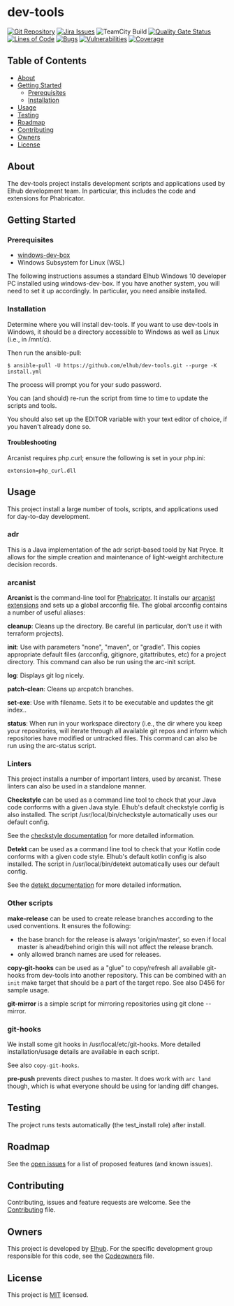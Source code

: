 # dev-tools

[![Git Repository](https://img.shields.io/badge/repo-github-blue)](https://github.com/elhub/dev-tools)
[![Jira Issues](https://img.shields.io/badge/issues-jira-orange)](https://jira.elhub.cloud/issues/?jql=project%20%3D%20%22Team%20Dev%22%20AND%20component%20%3D%20common-build-configuration%20AND%20status%20!%3D%20Done)
![TeamCity Build](https://teamcity.elhub.cloud/app/rest/builds/buildType:(id:Tools_DevTools_AutoRelease)/statusIcon)
[![Quality Gate Status](https://sonar.elhub.cloud/api/project_badges/measure?project=no.elhub.tools%3Adev-tools&metric=alert_status)](https://sonar.elhub.cloud/dashboard?id=no.elhub.tools%3Adev-tools)
[![Lines of Code](https://sonar.elhub.cloud/api/project_badges/measure?project=no.elhub.tools%3Adev-tools&metric=ncloc)](https://sonar.elhub.cloud/dashboard?id=no.elhub.tools%3Adev-tools)
[![Bugs](https://sonar.elhub.cloud/api/project_badges/measure?project=no.elhub.tools%3Adev-tools&metric=bugs)](https://sonar.elhub.cloud/dashboard?id=no.elhub.tools%3Adev-tools)
[![Vulnerabilities](https://sonar.elhub.cloud/api/project_badges/measure?project=no.elhub.tools%3Adev-tools&metric=vulnerabilities)](https://sonar.elhub.cloud/dashboard?id=no.elhub.tools%3Adev-tools)
[![Coverage](https://sonar.elhub.cloud/api/project_badges/measure?project=no.elhub.test%3Atest-data-gen&metric=coverage)](https://sonar.elhub.cloud/dashboard?id=no.elhub.test%3Atest-data-gen)


## Table of Contents

* [About](#about)
* [Getting Started](#getting-started)
  * [Prerequisites](#prerequisites)
  * [Installation](#installation)
* [Usage](#usage)
* [Testing](#testing)
* [Roadmap](#roadmap)
* [Contributing](#contributing)
* [Owners](#owners)
* [License](#license)


## About

The dev-tools project installs development scripts and applications used by Elhub development team.
In particular, this includes the code and extensions for Phabricator.


## Getting Started

### Prerequisites

* [windows-dev-box](https://github.com/elhub/windows-dev-box)
* Windows Subsystem for Linux (WSL)

The following instructions assumes a standard Elhub Windows 10 developer PC installed using
windows-dev-box. If you have another system, you will need to set it up accordingly. In particular,
you need ansible installed.

### Installation

Determine where you will install dev-tools. If you want to use dev-tools in Windows, it should be a
directory accessible to Windows as well as Linux (i.e., in /mnt/c).

Then run the ansible-pull:

    $ ansible-pull -U https://github.com/elhub/dev-tools.git --purge -K install.yml

The process will prompt you for your sudo password.

You can (and should) re-run the script from time to time to update the scripts and tools.

You should also set up the EDITOR variable with your text editor of choice, if you haven't already done so.

#### Troubleshooting

Arcanist requires php.curl; ensure the following is set in your php.ini:

    extension=php_curl.dll


## Usage

This project install a large number of tools, scripts, and applications used for day-to-day development.

### adr

This is a Java implementation of the adr script-based toold by Nat Pryce. It allows for the simple creation and maintenance of light-weight architecture
decision records.

### arcanist

**Arcanist** is the command-line tool for [Phabricator](https://phabricator.elhub.cloud). It installs our
[arcanist extensions](https://github.com/elhub/dev-tools-arcanist) and sets up a global arcconfig file. The global arcconfig contains a number of useful
aliases:

**cleanup**: Cleans up the directory. Be careful (in particular, don't use it with terraform projects).

**init**: Use with parameters "none", "maven", or "gradle". This copies appropriate default files (arcconfig, gitignore, gitattributes, etc) for a project
directory. This command can also be run using the arc-init script.

**log**: Displays git log nicely.

**patch-clean**: Cleans up arcpatch branches.

**set-exe**: Use with filename. Sets it to be executable and updates the git index..

**status**: When run in your workspace directory (i.e., the dir where you keep your repositories, will iterate through all available git repos and inform
which repositories have modified or untracked files. This command can also be run using the arc-status script.

### Linters

This project installs a number of important linters, used by arcanist. These linters can also be used in a standalone manner.

**Checkstyle** can be used as a command line tool to check that your Java code conforms with a given Java style. Elhub's default checkstyle config is also
installed. The script /usr/local/bin/checkstyle automatically uses our default config.

See the [checkstyle documentation](https://checkstyle.org/) for more detailed information.

**Detekt** can be used as a command line tool to check that your Kotlin code conforms with a given code style. Elhub's default kotlin config is also
installed. The script in /usr/local/bin/detekt automatically uses our default config.

See the [detekt documentation](https://detekt.github.io/detekt/) for more detailed information.

### Other scripts

**make-release** can be used to create release branches according to the used conventions.
It ensures the following:
- the base branch for the release is always 'origin/master', so even if local master is ahead/behind origin this will not affect the release branch.
- only allowed branch names are used for releases.

**copy-git-hooks** can be used as a "glue" to copy/refresh all available git-hooks from dev-tools into another repository.
This can be combined with an `init` make target that should be a part of the target repo. See also D456 for sample usage.

**git-mirror** is a simple script for mirroring repositories using git clone --mirror.

### git-hooks

We install some git hooks in /usr/local/etc/git-hooks. More detailed installation/usage details are available in each script.

See also `copy-git-hooks`.

**pre-push** prevents direct pushes to master. It does work with `arc land` though, which is what everyone should be using for landing diff changes.


## Testing

The project runs tests automatically (the test_install role) after install.

## Roadmap

See the [open issues](https://jira.elhub.cloud/issues/?jql=project%20%3D%20TD%20AND%20component%20%3D%20dev-tools%20AND%20resolution%20%3D%20Unresolved) for a list of proposed features (and known issues).

## Contributing

Contributing, issues and feature requests are welcome. See the
[Contributing](https://github.com/elhub/dev-tools/blob/main/CONTRIBUTING.md) file.

## Owners

This project is developed by [Elhub](https://elhub.no). For the specific development group responsible for this
code, see the [Codeowners](https://github.com/elhub/dev-tools/blob/main/CODEOWNERS) file.

## License

This project is [MIT](https://github.com/elhub/dev-tools/blob/main/LICENSE.md) licensed.
